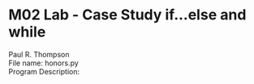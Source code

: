 # M02 Lab - Case Study if...else and while
Paul R. Thompson  
File name: honors.py  
Program Description:  
